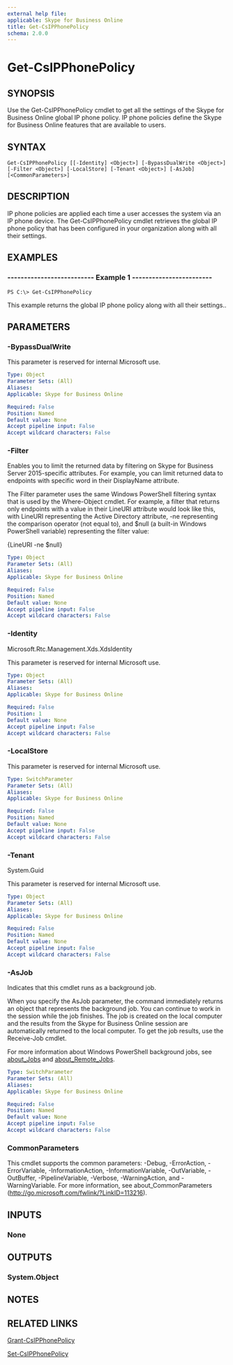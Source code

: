 ```yaml
---
external help file: 
applicable: Skype for Business Online
title: Get-CsIPPhonePolicy
schema: 2.0.0
---
```


# Get-CsIPPhonePolicy

## SYNOPSIS
Use the Get-CsIPPhonePolicy cmdlet to get all the settings of the Skype for Business Online global IP phone policy. IP phone policies define the Skype for Business Online features that are available to users.

## SYNTAX

```
Get-CsIPPhonePolicy [[-Identity] <Object>] [-BypassDualWrite <Object>] [-Filter <Object>] [-LocalStore] [-Tenant <Object>] [-AsJob] [<CommonParameters>]
```

## DESCRIPTION
IP phone policies are applied each time a user accesses the system via an IP phone device. The Get-CsIPPhonePolicy cmdlet retrieves the global IP phone policy that has been configured in your organization along with all their settings.

## EXAMPLES

### -------------------------- Example 1 ------------------------
```
PS C:\> Get-CsIPPhonePolicy
```

This example returns the global IP phone policy along with all their settings..

## PARAMETERS

### -BypassDualWrite
This parameter is reserved for internal Microsoft use.

```yaml
Type: Object
Parameter Sets: (All)
Aliases: 
Applicable: Skype for Business Online

Required: False
Position: Named
Default value: None
Accept pipeline input: False
Accept wildcard characters: False
```

### -Filter
Enables you to limit the returned data by filtering on Skype for Business Server 2015-specific attributes. For example, you can limit returned data to endpoints with specific word in their DisplayName attribute.

The Filter parameter uses the same Windows PowerShell filtering syntax that is used by the Where-Object cmdlet. For example, a filter that returns only endpoints with a value in their LineURI attribute would look like this, with LineURI representing the Active Directory attribute, -ne representing the comparison operator (not equal to), and $null (a built-in Windows PowerShell variable) representing the filter value:

{LineURI -ne $null}

```yaml
Type: Object
Parameter Sets: (All)
Aliases: 
Applicable: Skype for Business Online

Required: False
Position: Named
Default value: None
Accept pipeline input: False
Accept wildcard characters: False
```

### -Identity
Microsoft.Rtc.Management.Xds.XdsIdentity

This parameter is reserved for internal Microsoft use.

```yaml
Type: Object
Parameter Sets: (All)
Aliases: 
Applicable: Skype for Business Online

Required: False
Position: 1
Default value: None
Accept pipeline input: False
Accept wildcard characters: False
```

### -LocalStore
This parameter is reserved for internal Microsoft use.

```yaml
Type: SwitchParameter
Parameter Sets: (All)
Aliases: 
Applicable: Skype for Business Online

Required: False
Position: Named
Default value: None
Accept pipeline input: False
Accept wildcard characters: False
```

### -Tenant
System.Guid

This parameter is reserved for internal Microsoft use.

```yaml
Type: Object
Parameter Sets: (All)
Aliases: 
Applicable: Skype for Business Online

Required: False
Position: Named
Default value: None
Accept pipeline input: False
Accept wildcard characters: False
```

### -AsJob
Indicates that this cmdlet runs as a background job.

When you specify the AsJob parameter, the command immediately returns an object that represents the background job. You can continue to work in the session while the job finishes. The job is created on the local computer and the results from the Skype for Business Online session are automatically returned to the local computer. To get the job results, use the Receive-Job cmdlet.

For more information about Windows PowerShell background jobs, see [about_Jobs](https://docs.microsoft.com/en-us/powershell/module/microsoft.powershell.core/about/about_jobs?view=powershell-6) and [about_Remote_Jobs](https://docs.microsoft.com/en-us/powershell/module/microsoft.powershell.core/about/about_remote_jobs?view=powershell-6).

```yaml
Type: SwitchParameter
Parameter Sets: (All)
Aliases: 
Applicable: Skype for Business Online

Required: False
Position: Named
Default value: None
Accept pipeline input: False
Accept wildcard characters: False
```

### CommonParameters
This cmdlet supports the common parameters: -Debug, -ErrorAction, -ErrorVariable, -InformationAction, -InformationVariable, -OutVariable, -OutBuffer, -PipelineVariable, -Verbose, -WarningAction, and -WarningVariable. For more information, see about_CommonParameters (http://go.microsoft.com/fwlink/?LinkID=113216).

## INPUTS

### None


## OUTPUTS

### System.Object


## NOTES


## RELATED LINKS
[Grant-CsIPPhonePolicy](https://docs.microsoft.com/en-us/powershell/module/skype/grant-csipphonepolicy?view=skype-ps)

[Set-CsIPPhonePolicy](https://docs.microsoft.com/en-us/powershell/module/skype/set-csipphonepolicy?view=skype-ps)
